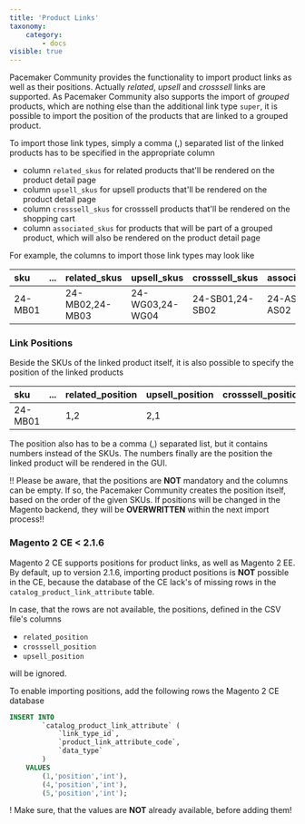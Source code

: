 ```yaml
---
title: 'Product Links'
taxonomy:
    category:
        - docs
visible: true
---
```


Pacemaker Community provides the functionality to import product links as well as their positions. Actually *related*, *upsell* and *crosssell* links are supported. As Pacemaker Community also supports the import of *grouped* products, which are nothing else than the additional link type `super`, it is possible to import the position of the products that are linked to a grouped product.

To import those link types, simply a comma (,) separated list of the linked products has to be specified in the appropriate column

* column `related_skus` for related products that'll be rendered on the product detail page
* column `upsell_skus` for upsell products that'll be rendered on the product detail page
* column `crosssell_skus` for crosssell products that'll be rendered on the shopping cart
* column `associated_skus` for products that will be part of a grouped product, which will also be rendered on the product detail page

For example, the columns to import those link types may look like

| sku     | ... | related_skus    | upsell_skus     | crosssell_skus  | associated_skus | ... |
|:--------|:----|:----------------|:----------------|:----------------|:----------------|:----|
| 24-MB01 |     | 24-MB02,24-MB03 | 24-WG03,24-WG04 | 24-SB01,24-SB02 | 24-AS01,24-AS02 |     |

### Link Positions

Beside the SKUs of the linked product itself, it is also possible to specify the position of the linked products

| sku     | ... | related_position | upsell_position | crosssell_position | associated_position | ... |
|:--------|:----|:-----------------|:----------------|:-------------------|:--------------------|:----|
| 24-MB01 |     | 1,2              | 2,1             |                    | 1,2                 |     |

The position also has to be a comma (,) separated list, but it contains numbers instead of the SKUs. The numbers finally are the position the linked product will be rendered in the GUI.

!! Please be aware, that the positions are **NOT** mandatory and the columns can be empty. If so, the Pacemaker Community creates the position itself, based on the order of the given SKUs. If positions will be changed in the Magento backend, they will be **OVERWRITTEN** within the next import process!!

### Magento 2 CE < 2.1.6

Magento 2 CE supports positions for product links, as well as Magento 2 EE. By default, up to version 2.1.6, importing product positions is **NOT** possible in the CE, because the database of the CE lack's of missing rows in the `catalog_product_link_attribute` table.

In case, that the rows are not available, the positions, defined in the CSV file's columns 

* `related_position`
* `crosssell_position`
* `upsell_position`

will be ignored.

To enable importing positions, add the following rows the Magento 2 CE database

```sql
INSERT INTO 
        `catalog_product_link_attribute` (
            `link_type_id`, 
            `product_link_attribute_code`, 
            `data_type`
        ) 
    VALUES
        (1,'position','int'),
        (4,'position','int'),
        (5,'position','int');
```

! Make sure, that the values are **NOT** already available, before adding them!